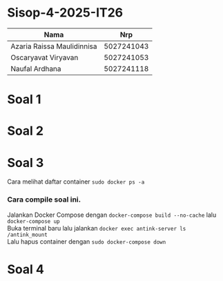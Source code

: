 # Sisop-4-2025-IT26
| Nama                         | Nrp        |
| ---------------------------- | ---------- |
| Azaria Raissa Maulidinnisa   | 5027241043 |
| Oscaryavat Viryavan          | 5027241053 |
| Naufal Ardhana               | 5027241118 |

# Soal 1
# Soal 2
# Soal 3

Cara melihat daftar container `sudo docker ps -a` <br>

### Cara compile soal ini.<br>
Jalankan Docker Compose dengan ``docker-compose build --no-cache`` lalu `docker-compose up`<br>
Buka terminal baru lalu jalankan `docker exec antink-server ls /antink_mount` <br>
Lalu hapus container dengan `sudo docker-compose down` <br>

# Soal 4
